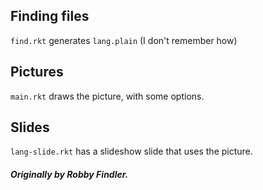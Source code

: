 ## Finding files

`find.rkt` generates `lang.plain` (I don't remember how)

## Pictures

`main.rkt` draws the picture, with some options.

## Slides

`lang-slide.rkt` has a slideshow slide that uses the picture.

##### Originally by Robby Findler.
